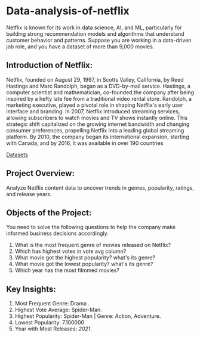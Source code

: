 # Data-analysis-of-netflix
Netflix is known for its work in data science, AI, and ML, particularly for building strong recommendation models and algorithms that understand customer behavior and patterns. Suppose you are working in a data-driven job role, and you have a dataset of more than 9,000 movies. 

## Introduction of Netflix:
Netflix, founded on August 29, 1997, in Scotts Valley, California, by Reed Hastings and Marc Randolph, began as a DVD-by-mail service. Hastings, a computer scientist and mathematician, co-founded the company after being inspired by a hefty late fee from a traditional video rental store. Randolph, a marketing executive, played a pivotal role in shaping Netflix's early user interface and branding.
In 2007, Netflix introduced streaming services, allowing subscribers to watch movies and TV shows instantly online. This strategic shift capitalized on the growing internet bandwidth and changing consumer preferences, propelling Netflix into a leading global streaming platform. By 2010, the company began its international expansion, starting with Canada, and by 2016, it was available in over 190 countries

<a href="https://github.com/dipu1979/Data-analysis-of-netflix/commit/4c73165df977008d3ac84d3892e4db7af1e60c57">Datasets</a>

## Project Overview:
Analyze Netflix content data  to uncover trends in genres, popularity, ratings, and release years.

## Objects of the Project:
You need to solve the following questions to help the company make informed business decisions accordingly.
1)	What is the most frequent genre of movies released on Netflix?
2)	Which has highest votes in vote avg column?
3)	What movie got the highest popularity? what's its genre?
4)	What movie got the lowest popularity? what's its genre?
5)	Which year has the most filmmed movies?

## Key Insights:
1.	Most Frequent Genre: Drama .
2.	Highest Vote Average: Spider-Man.
3.	Highest Popularity: Spider-Man | Genre: Action, Adventure.
4.	Lowest Popularity: 7.100000
5.	Year with Most Releases: *2021*.




